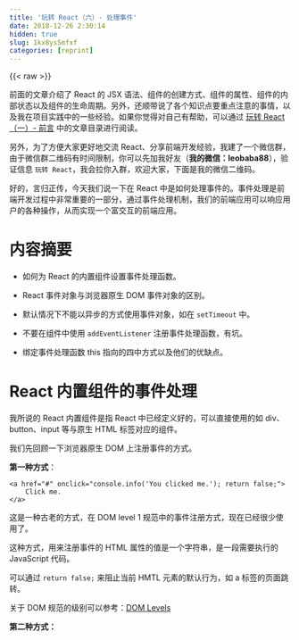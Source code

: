 ```yaml
---
title: '玩转 React（六）- 处理事件' 
date: 2018-12-26 2:30:14
hidden: true
slug: 1kx8ys5mfxf
categories: [reprint]
---
```


{{< raw >}}

                    
<p>前面的文章介绍了 React 的 JSX 语法、组件的创建方式、组件的属性、组件的内部状态以及组件的生命周期。另外，还顺带说了各个知识点要重点注意的事情，以及我在项目实践中的一些经验。如果你觉得对自己有帮助，可以通过 <a href="https://segmentfault.com/a/1190000011336838">玩转 React（一）- 前言</a> 中的文章目录进行阅读。</p>
<p>另外，为了方便大家更好地交流 React、分享前端开发经验，我建了一个微信群，由于微信群二维码有时间限制，你可以先加我好友（<strong>我的微信：leobaba88</strong>），验证信息 <code>玩转 React</code>，我会拉你入群，欢迎大家，下面是我的微信二维码。</p>
<p>好的，言归正传，今天我们说一下在 React 中是如何处理事件的。事件处理是前端开发过程中非常重要的一部分，通过事件处理机制，我们的前端应用可以响应用户的各种操作，从而实现一个富交互的前端应用。</p>
<h1 id="articleHeader0">内容摘要</h1>
<ul>
<li><p>如何为 React 的内置组件设置事件处理函数。</p></li>
<li><p>React 事件对象与浏览器原生 DOM 事件对象的区别。</p></li>
<li><p>默认情况下不能以异步的方式使用事件对象，如在 <code>setTimeout</code> 中。</p></li>
<li><p>不要在组件中使用 <code>addEventListener</code> 注册事件处理函数，有坑。</p></li>
<li><p>绑定事件处理函数 this 指向的四中方式以及他们的优缺点。</p></li>
</ul>
<h1 id="articleHeader1">React 内置组件的事件处理</h1>
<p>我所说的 React 内置组件是指 React 中已经定义好的，可以直接使用的如 div、button、input 等与原生 HTML 标签对应的组件。</p>
<p>我们先回顾一下浏览器原生 DOM 上注册事件的方式。</p>
<p><strong>第一种方式</strong>：</p>
<div class="widget-codetool" style="display:none;">
      <div class="widget-codetool--inner">
      <span class="selectCode code-tool" data-toggle="tooltip" data-placement="top" title="" data-original-title="全选"></span>
      <span type="button" class="copyCode code-tool" data-toggle="tooltip" data-placement="top" data-clipboard-text="<a href=&quot;#&quot; onclick=&quot;console.info('You clicked me.'); return false;&quot;>
    Click me.
</a>" title="" data-original-title="复制"></span>
      <span type="button" class="saveToNote code-tool" data-toggle="tooltip" data-placement="top" title="" data-original-title="放进笔记"></span>
      </div>
      </div><pre class="hljs xml"><code><span class="hljs-tag">&lt;<span class="hljs-name">a</span> <span class="hljs-attr">href</span>=<span class="hljs-string">"#"</span> <span class="hljs-attr">onclick</span>=<span class="hljs-string">"console.info('You clicked me.'); return false;"</span>&gt;</span>
    Click me.
<span class="hljs-tag">&lt;/<span class="hljs-name">a</span>&gt;</span></code></pre>
<p>这是一种古老的方式，在 DOM level 1 规范中的事件注册方式，现在已经很少使用了。</p>
<p>这种方式，用来注册事件的 HTML 属性的值是一个字符串，是一段需要执行的 JavaScript 代码。</p>
<p>可以通过 <code>return false;</code> 来阻止当前 HMTL 元素的默认行为，如 a 标签的页面跳转。</p>
<p>关于 DOM 规范的级别可以参考：<a href="https://developer.mozilla.org/fr/docs/DOM_Levels" rel="nofollow noreferrer" target="_blank">DOM Levels</a></p>
<p><strong>第二种方式：</strong></p>
<div class="widget-codetool" style="display:none;">
      <div class="widget-codetool--inner">
      <span class="selectCode code-tool" data-toggle="tooltip" data-placement="top" title="" data-original-title="全选"></span>
      <span type="button" class="copyCode code-tool" data-toggle="tooltip" data-placement="top" data-clipboard-text="<a href=&quot;#&quot; id=&quot;my-link&quot;>
    Click me.
</a>

<script type=&quot;text/javascript&quot;>
    document.querySelector('#my-link').addEventListener('click', (e) => {
        e.preventDefault();
        console.info(&quot;You clicked me.&quot;);
    });
</script>" title="" data-original-title="复制"></span>
      <span type="button" class="saveToNote code-tool" data-toggle="tooltip" data-placement="top" title="" data-original-title="放进笔记"></span>
      </div>
      </div><pre class="hljs xml"><code><span class="hljs-tag">&lt;<span class="hljs-name">a</span> <span class="hljs-attr">href</span>=<span class="hljs-string">"#"</span> <span class="hljs-attr">id</span>=<span class="hljs-string">"my-link"</span>&gt;</span>
    Click me.
<span class="hljs-tag">&lt;/<span class="hljs-name">a</span>&gt;</span>

<span class="hljs-tag">&lt;<span class="hljs-name">script</span> <span class="hljs-attr">type</span>=<span class="hljs-string">"text/javascript"</span>&gt;</span><span class="javascript">
    <span class="hljs-built_in">document</span>.querySelector(<span class="hljs-string">'#my-link'</span>).addEventListener(<span class="hljs-string">'click'</span>, (e) =&gt; {
        e.preventDefault();
        <span class="hljs-built_in">console</span>.info(<span class="hljs-string">"You clicked me."</span>);
    });
</span><span class="hljs-tag">&lt;/<span class="hljs-name">script</span>&gt;</span></code></pre>
<p>这是 DOM level 2 规范中引入的事件注册方式，目前各浏览器也支持的很好，用得是最多的，就是写起来有点啰嗦哈。</p>
<p>在 React 中，事件注册与方式一非常类似，不过有如下几点不同：</p>
<ul>
<li><p>属性名称采用驼峰式（如：onClick，onKeyDown），而不是全小写字母。</p></li>
<li><p>属性值接受一个函数，而不是字符串。</p></li>
<li><p><code>return false;</code> 不会阻止组件的默认行为，需要调用 <code>e.preventDefault();</code></p></li>
</ul>
<p>如下所示：</p>
<div class="widget-codetool" style="display:none;">
      <div class="widget-codetool--inner">
      <span class="selectCode code-tool" data-toggle="tooltip" data-placement="top" title="" data-original-title="全选"></span>
      <span type="button" class="copyCode code-tool" data-toggle="tooltip" data-placement="top" data-clipboard-text="function ActionLink() {
  function handleClick(e) {
    e.preventDefault();
    console.log('The link was clicked.');
  }

  return (
    <a href=&quot;#&quot; onClick={handleClick}>
      Click me
    </a>
  );
}" title="" data-original-title="复制"></span>
      <span type="button" class="saveToNote code-tool" data-toggle="tooltip" data-placement="top" title="" data-original-title="放进笔记"></span>
      </div>
      </div><pre class="hljs javascript"><code><span class="hljs-function"><span class="hljs-keyword">function</span> <span class="hljs-title">ActionLink</span>(<span class="hljs-params"></span>) </span>{
  <span class="hljs-function"><span class="hljs-keyword">function</span> <span class="hljs-title">handleClick</span>(<span class="hljs-params">e</span>) </span>{
    e.preventDefault();
    <span class="hljs-built_in">console</span>.log(<span class="hljs-string">'The link was clicked.'</span>);
  }

  <span class="hljs-keyword">return</span> (
    <span class="xml"><span class="hljs-tag">&lt;<span class="hljs-name">a</span> <span class="hljs-attr">href</span>=<span class="hljs-string">"#"</span> <span class="hljs-attr">onClick</span>=<span class="hljs-string">{handleClick}</span>&gt;</span>
      Click me
    <span class="hljs-tag">&lt;/<span class="hljs-name">a</span>&gt;</span></span>
  );
}</code></pre>
<p>这是一个以函数方式定义的组件，组件渲染一个 a 元素，设置l链接的点击事件，通过事件处理函数接收到的事件对象（e），阻止了链接的默认行为，并打印 "The link was clicked." 到控制台上。设置 React 内置组件的事件处理函数是不是非常简单。</p>
<h1 id="articleHeader2">React 事件对象 VS 原生的 DOM 事件对象</h1>
<p>React 中的事件对象称之为 <code>SyntheticEvent</code>（合成对象），它是依据 <a href="https://www.w3.org/TR/DOM-Level-3-Events/" rel="nofollow noreferrer" target="_blank">DOM Level 3</a> 的事件规范实现的，这样做最大的好处是可以屏蔽浏览器的差异，各种厂商的浏览器对规范的实现程度是不一样的，如果直接使用原生 DOM 事件对象的话，有些情况下你需要考虑浏览器的兼容性。而 React 通过 <code>SyntheticEvent</code> 已经把这些琐事帮你搞定了，在任何 React 支持的浏览器下，事件对象都有一致的接口。</p>
<p>React 中所有的事件处理函数都会接收到一个 <code>SyntheticEvent</code> 的实例 e 作为参数，如果在某些特殊的场景中，你需要用到原生的 DOM 事件对象，可以通过 <code>e.nativeEvent</code> 来获取。</p>
<h2 id="articleHeader3">不要在异步过程中使用 React 事件对象</h2>
<p>需要说明的是，出于性能的考虑，React 并不是为每一个事件处理函数生成一个全新的事件对象，事件对象会被复用，当事件处理函数被执行以后，事件对象的所有属性会被设置为 null，所以<strong>在事件处理函数中，你不能以异步的方式使用 React 的事件对象</strong>，因为那时候事件对象的所有属性都是 null 了，或者已经不是你关心的那个事件了。</p>
<h2 id="articleHeader4">尽量不要使用 <code>addEventListener</code>
</h2>
<p>这里稍微深入一下，不然我怕有的同学会踩坑。React 内部自己实现了一套高效的事件机制，为了提高框架的性能，React 通过 DOM 事件冒泡，只在 <code>document</code> 节点上注册原生的 DOM 事件，React 内部自己管理所有组件的事件处理函数，以及事件的冒泡、捕获。</p>
<p>所以说，如果你通过 <code>addEventListener</code> 注册了某个 DOM 节点的某事件处理函数，并且通过 <code>e.stopPropagation();</code> 阻断了事件的冒泡或者捕获，那么该节点下的所有节点上，同类型的 React 事件处理函数都会失效。</p>
<p>如下示例，虽然设置的链接的点击事件，但是它却执行不了。</p>
<div class="widget-codetool" style="display:none;">
      <div class="widget-codetool--inner">
      <span class="selectCode code-tool" data-toggle="tooltip" data-placement="top" title="" data-original-title="全选"></span>
      <span type="button" class="copyCode code-tool" data-toggle="tooltip" data-placement="top" data-clipboard-text="class CounterLink extends React.Component {
  constructor(props) {
    super(props);
    this.state = {
      count: 0
    }
    this.handleClick = this.handleClick.bind(this);
  }
  componentDidMount() {
    document.querySelector('.my-link').addEventListener('click', (e) => {
      console.info('raw click');
      e.stopPropagation();
    })
  }
  handleClick(e) {
    e.preventDefault();
    console.info('react click');
    this.setState({ count: this.state.count + 1 });
  }
  render() {
    return (
      <div className=&quot;my-link&quot;>
        <a href=&quot;#&quot; onClick={this.handleClick}>Clicked me {this.state.count} times.</a>    
      </div>
    )
  }
}
ReactDOM.render(<CounterLink/>, document.querySelector(&quot;#root&quot;));" title="" data-original-title="复制"></span>
      <span type="button" class="saveToNote code-tool" data-toggle="tooltip" data-placement="top" title="" data-original-title="放进笔记"></span>
      </div>
      </div><pre class="hljs javascript"><code><span class="hljs-class"><span class="hljs-keyword">class</span> <span class="hljs-title">CounterLink</span> <span class="hljs-keyword">extends</span> <span class="hljs-title">React</span>.<span class="hljs-title">Component</span> </span>{
  <span class="hljs-keyword">constructor</span>(props) {
    <span class="hljs-keyword">super</span>(props);
    <span class="hljs-keyword">this</span>.state = {
      <span class="hljs-attr">count</span>: <span class="hljs-number">0</span>
    }
    <span class="hljs-keyword">this</span>.handleClick = <span class="hljs-keyword">this</span>.handleClick.bind(<span class="hljs-keyword">this</span>);
  }
  componentDidMount() {
    <span class="hljs-built_in">document</span>.querySelector(<span class="hljs-string">'.my-link'</span>).addEventListener(<span class="hljs-string">'click'</span>, (e) =&gt; {
      <span class="hljs-built_in">console</span>.info(<span class="hljs-string">'raw click'</span>);
      e.stopPropagation();
    })
  }
  handleClick(e) {
    e.preventDefault();
    <span class="hljs-built_in">console</span>.info(<span class="hljs-string">'react click'</span>);
    <span class="hljs-keyword">this</span>.setState({ <span class="hljs-attr">count</span>: <span class="hljs-keyword">this</span>.state.count + <span class="hljs-number">1</span> });
  }
  render() {
    <span class="hljs-keyword">return</span> (
      <span class="xml"><span class="hljs-tag">&lt;<span class="hljs-name">div</span> <span class="hljs-attr">className</span>=<span class="hljs-string">"my-link"</span>&gt;</span>
        <span class="hljs-tag">&lt;<span class="hljs-name">a</span> <span class="hljs-attr">href</span>=<span class="hljs-string">"#"</span> <span class="hljs-attr">onClick</span>=<span class="hljs-string">{this.handleClick}</span>&gt;</span>Clicked me {this.state.count} times.<span class="hljs-tag">&lt;/<span class="hljs-name">a</span>&gt;</span>    
      <span class="hljs-tag">&lt;/<span class="hljs-name">div</span>&gt;</span></span>
    )
  }
}
ReactDOM.render(<span class="xml"><span class="hljs-tag">&lt;<span class="hljs-name">CounterLink</span>/&gt;</span></span>, <span class="hljs-built_in">document</span>.querySelector(<span class="hljs-string">"#root"</span>));</code></pre>
<p><a href="https://codepen.io/Sarike/pen/gXrVRv" rel="nofollow noreferrer" target="_blank">https://codepen.io/Sarike/pen...</a><button class="btn btn-xs btn-default ml10 preview" data-url="Sarike/pen/gXrVRv" data-typeid="3">点击预览</button></p>
<h1 id="articleHeader5">如何绑定事件处理函数的 this</h1>
<p>在以类继承的方式定义的组件中，为了能方便地调用当前组件的其他成员方法或属性（如：this.state），通常需要将事件处理函数运行时的 this 指向当前组件实例。</p>
<p>如下面的示例：</p>
<div class="widget-codetool" style="display:none;">
      <div class="widget-codetool--inner">
      <span class="selectCode code-tool" data-toggle="tooltip" data-placement="top" title="" data-original-title="全选"></span>
      <span type="button" class="copyCode code-tool" data-toggle="tooltip" data-placement="top" data-clipboard-text="class Link extends React.Component {
  constructor(props) {
    super(props);
    this.state = {
      count: 0
    }
  }
  handleClick(e) {
    e.preventDefault();
    this.setState({ count: this.state.count + 1 })
  }
  render() {
    return <a href=&quot;#&quot; onClick={this.handleClick}>Clicked me {this.state.count} times.</a>    
  }

}

ReactDOM.render(<Link/>, document.querySelector(&quot;#root&quot;))" title="" data-original-title="复制"></span>
      <span type="button" class="saveToNote code-tool" data-toggle="tooltip" data-placement="top" title="" data-original-title="放进笔记"></span>
      </div>
      </div><pre class="hljs scala"><code><span class="hljs-class"><span class="hljs-keyword">class</span> <span class="hljs-title">Link</span> <span class="hljs-keyword">extends</span> <span class="hljs-title">React</span>.<span class="hljs-title">Component</span> </span>{
  constructor(props) {
    <span class="hljs-keyword">super</span>(props);
    <span class="hljs-keyword">this</span>.state = {
      count: <span class="hljs-number">0</span>
    }
  }
  handleClick(e) {
    e.preventDefault();
    <span class="hljs-keyword">this</span>.setState({ count: <span class="hljs-keyword">this</span>.state.count + <span class="hljs-number">1</span> })
  }
  render() {
    <span class="hljs-keyword">return</span> &lt;a href=<span class="hljs-string">"#"</span> onClick={<span class="hljs-keyword">this</span>.handleClick}&gt;<span class="hljs-type">Clicked</span> me {<span class="hljs-keyword">this</span>.state.count} times.&lt;/a&gt;    
  }

}

<span class="hljs-type">ReactDOM</span>.render(&lt;<span class="hljs-type">Link</span>/&gt;, document.querySelector(<span class="hljs-string">"#root"</span>))</code></pre>
<p>当点击链接时，控制台会报错：<code>Uncaught TypeError: Cannot read property 'setState' of undefined</code>，就是因为没有将 <code>handleClick</code> 运行时的 this 绑定到当前组件。</p>
<p>绑定事件处理函数的 this 到当前组件，有如下几种方式。</p>
<p><strong>第一种方式</strong>，通过 bind 方法，原地绑定事件处理函数的 this 指向，如下所示：</p>
<div class="widget-codetool" style="display:none;">
      <div class="widget-codetool--inner">
      <span class="selectCode code-tool" data-toggle="tooltip" data-placement="top" title="" data-original-title="全选"></span>
      <span type="button" class="copyCode code-tool" data-toggle="tooltip" data-placement="top" data-clipboard-text="<a href=&quot;#&quot; onClick={this.handleClick.bind(this)}>
    Clicked me {this.state.count} times.
</a>" title="" data-original-title="复制"></span>
      <span type="button" class="saveToNote code-tool" data-toggle="tooltip" data-placement="top" title="" data-original-title="放进笔记"></span>
      </div>
      </div><pre class="hljs stylus"><code>&lt;<span class="hljs-selector-tag">a</span> href=<span class="hljs-string">"#"</span> onClick={this<span class="hljs-selector-class">.handleClick</span><span class="hljs-selector-class">.bind</span>(this)}&gt;
    Clicked me {this<span class="hljs-selector-class">.state</span><span class="hljs-selector-class">.count</span>} times.
&lt;/a&gt;</code></pre>
<p>这种方式的优点是书写起来相对简单，但是每次渲染都会执行 bind 方法生成一个新的函数，会有额外的开销，由于事件处理函数是作为属性传递的，所以从而导致子组件进行重新渲染，显然这不是一种好的方式。</p>
<p><strong>第二种方式</strong>，通过一个箭头函数将真实的事件处理函数包装一下，如下所示：</p>
<div class="widget-codetool" style="display:none;">
      <div class="widget-codetool--inner">
      <span class="selectCode code-tool" data-toggle="tooltip" data-placement="top" title="" data-original-title="全选"></span>
      <span type="button" class="copyCode code-tool" data-toggle="tooltip" data-placement="top" data-clipboard-text="<a href=&quot;#&quot; onClick={e => this.handleClick(e)}>
    Clicked me {this.state.count} times.
</a>" title="" data-original-title="复制"></span>
      <span type="button" class="saveToNote code-tool" data-toggle="tooltip" data-placement="top" title="" data-original-title="放进笔记"></span>
      </div>
      </div><pre class="hljs pf"><code><span class="hljs-variable">&lt;a href="#" onClick={e =&gt;</span> this.handleClick(e)}&gt;
    Clicked me {this.<span class="hljs-keyword">state</span>.count} times.
&lt;/a&gt;</code></pre>
<p>这种方式书写起来也不算麻烦，不过也没有解决第一种方式面临的性能开销和重新渲染的问题。但是这种方式的一个好处是能清晰描述事件处理函数接收的参数列表（这一点可能因人而异，个人观点觉得这是一个优点）。</p>
<p><strong>第三种方式</strong>，在 constructor 中预先将所有的事件处理函数通过 bind 方法进行绑定。如下所示：</p>
<div class="widget-codetool" style="display:none;">
      <div class="widget-codetool--inner">
      <span class="selectCode code-tool" data-toggle="tooltip" data-placement="top" title="" data-original-title="全选"></span>
      <span type="button" class="copyCode code-tool" data-toggle="tooltip" data-placement="top" data-clipboard-text="class Link extends React.Component {
  constructor(props) {
    super(props);
    this.state = {
      count: 0
    }
    
    // 重点在这里
    this.handleClick = this.handleClick.bind(this);
  }
  handleClick(e) {
    e.preventDefault();
    this.setState({ count: this.state.count + 1 })
  }
  render() {
    return <a href=&quot;#&quot; onClick={this.handleClick}>Clicked me {this.state.count} times.</a>    
  }
}

ReactDOM.render(<Link/>, document.querySelector(&quot;#root&quot;))" title="" data-original-title="复制"></span>
      <span type="button" class="saveToNote code-tool" data-toggle="tooltip" data-placement="top" title="" data-original-title="放进笔记"></span>
      </div>
      </div><pre class="hljs scala"><code><span class="hljs-class"><span class="hljs-keyword">class</span> <span class="hljs-title">Link</span> <span class="hljs-keyword">extends</span> <span class="hljs-title">React</span>.<span class="hljs-title">Component</span> </span>{
  constructor(props) {
    <span class="hljs-keyword">super</span>(props);
    <span class="hljs-keyword">this</span>.state = {
      count: <span class="hljs-number">0</span>
    }
    
    <span class="hljs-comment">// 重点在这里</span>
    <span class="hljs-keyword">this</span>.handleClick = <span class="hljs-keyword">this</span>.handleClick.bind(<span class="hljs-keyword">this</span>);
  }
  handleClick(e) {
    e.preventDefault();
    <span class="hljs-keyword">this</span>.setState({ count: <span class="hljs-keyword">this</span>.state.count + <span class="hljs-number">1</span> })
  }
  render() {
    <span class="hljs-keyword">return</span> &lt;a href=<span class="hljs-string">"#"</span> onClick={<span class="hljs-keyword">this</span>.handleClick}&gt;<span class="hljs-type">Clicked</span> me {<span class="hljs-keyword">this</span>.state.count} times.&lt;/a&gt;    
  }
}

<span class="hljs-type">ReactDOM</span>.render(&lt;<span class="hljs-type">Link</span>/&gt;, document.querySelector(<span class="hljs-string">"#root"</span>))</code></pre>
<p>这种方式能解决前两种方式面临的额外开销和重新渲染的问题，但是写起来略微有点复杂，因为一个事件处理函数要分别在三个不同的地方进行定义、绑定 this 和使用。</p>
<p><strong>第四种方式</strong>，使用类的成员字段定义语法，如下所示：</p>
<div class="widget-codetool" style="display:none;">
      <div class="widget-codetool--inner">
      <span class="selectCode code-tool" data-toggle="tooltip" data-placement="top" title="" data-original-title="全选"></span>
      <span type="button" class="copyCode code-tool" data-toggle="tooltip" data-placement="top" data-clipboard-text="class Link extends React.Component {
  constructor(props) {
    super(props);
    this.state = {
      count: 0
    }
  }
  handleClick = e => {
    e.preventDefault();
    this.setState({ count: this.state.count + 1 })
  }
  render() {
    return <a href=&quot;#&quot; onClick={this.handleClick}>Clicked me {this.state.count} times.</a>    
  }
}
ReactDOM.render(<Link/>, document.querySelector(&quot;#root&quot;))" title="" data-original-title="复制"></span>
      <span type="button" class="saveToNote code-tool" data-toggle="tooltip" data-placement="top" title="" data-original-title="放进笔记"></span>
      </div>
      </div><pre class="hljs javascript"><code><span class="hljs-class"><span class="hljs-keyword">class</span> <span class="hljs-title">Link</span> <span class="hljs-keyword">extends</span> <span class="hljs-title">React</span>.<span class="hljs-title">Component</span> </span>{
  <span class="hljs-keyword">constructor</span>(props) {
    <span class="hljs-keyword">super</span>(props);
    <span class="hljs-keyword">this</span>.state = {
      <span class="hljs-attr">count</span>: <span class="hljs-number">0</span>
    }
  }
  handleClick = <span class="hljs-function"><span class="hljs-params">e</span> =&gt;</span> {
    e.preventDefault();
    <span class="hljs-keyword">this</span>.setState({ <span class="hljs-attr">count</span>: <span class="hljs-keyword">this</span>.state.count + <span class="hljs-number">1</span> })
  }
  render() {
    <span class="hljs-keyword">return</span> <span class="xml"><span class="hljs-tag">&lt;<span class="hljs-name">a</span> <span class="hljs-attr">href</span>=<span class="hljs-string">"#"</span> <span class="hljs-attr">onClick</span>=<span class="hljs-string">{this.handleClick}</span>&gt;</span>Clicked me {this.state.count} times.<span class="hljs-tag">&lt;/<span class="hljs-name">a</span>&gt;</span></span>    
  }
}
ReactDOM.render(<span class="xml"><span class="hljs-tag">&lt;<span class="hljs-name">Link</span>/&gt;</span></span>, <span class="hljs-built_in">document</span>.querySelector(<span class="hljs-string">"#root"</span>))</code></pre>
<p>这种方式解决了上面三种方式面临的性能开销、重新渲染以及书写麻烦的问题。唯一的问题就是这种语法目前处于 Stage 3，还未纳入到正式的 ES 规范中。参考：<a href="https://github.com/tc39/proposal-class-fields" rel="nofollow noreferrer" target="_blank">https://github.com/tc39/propo...</a></p>
<p>不过这也没太大关系。</p>
<h1 id="articleHeader6">总结</h1>
<p>本文的内容并不多，可能说的有点啰嗦。简单总结一下，React 中通过设置组件的 <a href="https://reactjs.org/docs/events.html#supported-events" rel="nofollow noreferrer" target="_blank">事件属性</a> 来注册事件，React 内部自己实现了一套包含冒泡、捕获逻辑在内的事件机制，所以尽量不要使用 <code>addEventListener</code>，除非你知道自己在干什么。有四种为事件处理函数绑定 this 的方法，推荐使用类属性定义的方式来定义处理函数，如果你不太在意哪一点性能开销的话，可以使用箭头函数包装真实事件回调的方式。另外，事件对象在 React 中是被复用的，事件回调被执行以后，事件对象的所有属性会被重置为 null，所以不要在异步的过程中使用事件对象。</p>
<p><strong>好了，有什么疑问可以加微信群交流，我的微信号：<code>leobaba88</code>，验证信息：玩转 React。</strong></p>

                
{{< /raw >}}

# 版权声明
本文资源来源互联网，仅供学习研究使用，版权归该资源的合法拥有者所有，

本文仅用于学习、研究和交流目的。转载请注明出处、完整链接以及原作者。

原作者若认为本站侵犯了您的版权，请联系我们，我们会立即删除！

## 原文标题
玩转 React（六）- 处理事件

## 原文链接
[https://segmentfault.com/a/1190000011877137](https://segmentfault.com/a/1190000011877137)

